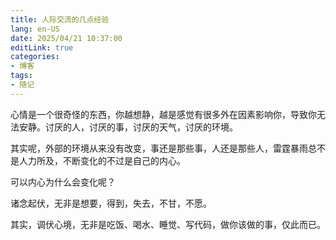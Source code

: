 ```yaml
---
title: 人际交流的几点经验
lang: en-US
date: 2025/04/21 10:37:00
editLink: true
categories: 
- 博客
tags: 
- 随记
---
```


心情是一个很奇怪的东西，你越想静，越是感觉有很多外在因素影响你，导致你无法安静。讨厌的人，讨厌的事，讨厌的天气，讨厌的环境。

其实呢，外部的环境从来没有改变，事还是那些事，人还是那些人，雷霆暴雨总不是人力所及，不断变化的不过是自己的内心。

可以内心为什么会变化呢？

诸念起伏，无非是想要，得到，失去，不甘，不愿。

其实，调伏心境，无非是吃饭、喝水、睡觉、写代码，做你该做的事，仅此而已。



